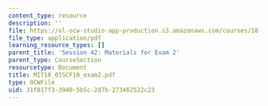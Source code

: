 ```yaml
---
content_type: resource
description: ''
file: https://ol-ocw-studio-app-production.s3.amazonaws.com/courses/18-01sc-single-variable-calculus-fall-2010/31f017f339405b5c2d7b273462522c23_MIT18_01SCF10_exam2.pdf
file_type: application/pdf
learning_resource_types: []
parent_title: 'Session 42: Materials for Exam 2'
parent_type: CourseSection
resourcetype: Document
title: MIT18_01SCF10_exam2.pdf
type: OCWFile
uid: 31f017f3-3940-5b5c-2d7b-273462522c23
---
```

